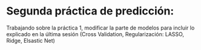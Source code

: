 # Segunda práctica de predicción:
Trabajando sobre la práctica 1, modificar la parte de modelos para incluir lo explicado en la última sesión (Cross Validation, Regularización: LASSO, Ridge, Elsastic Net)